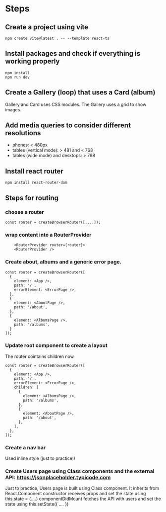 # Steps

## Create a project using vite
    npm create vite@latest . -- --template react-ts

## Install packages and check if everything is working properly
    npm install
    npm run dev

## Create a Gallery (loop) that uses a Card (album)
Gallery and Card uses CSS modules.
The Gallery uses a grid to show images.

## Add media queries to consider different resolutions
- phones: < 480px
- tables (vertical mode): > 481 and < 768
- tables (wide mode) and desktops: > 768

## Install react router
    npm install react-router-dom

## Steps for routing
### choose a router
```
const router = createBrowserRouter([....]);
```

### wrap content into a RouterProvider
```
    <RouterProvider router={router}>
    <RouterProvider />
```

### Create about, albums and a generic error page. 
```
const router = createBrowserRouter([
  {
    element: <App />,
    path: '/',
    errorElement: <ErrorPage />,
  },
  {
    element: <AboutPage />,
    path: '/about',
  },
  {
    element: <AlbumsPage />,
    path: '/albums',
  }
]);
```

### Update root component to create a layout
The router cointains children now. 
```
const router = createBrowserRouter([
  {
    element: <App />,
    path: '/',
    errorElement: <ErrorPage />,
    children: [
      {
        element: <AlbumsPage />,
        path: '/albums',
      },
      {
        element: <AboutPage />,
        path: '/about',
      },        
    ],
  },
]);
```

### Create a nav bar
Used inline style (just to practice!)

### Create Users page using Class components and the external API: https://jsonplaceholder.typicode.com
Just to practice, Users page is built using Class component. It inherits from React.Component
  constructor receives props and set the state using this.state = {....}
  componentDidMount fetches the API with users and set the state using this.setState({ .... })

